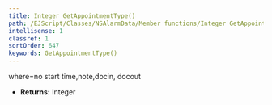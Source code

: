 ```yaml
---
title: Integer GetAppointmentType()
path: /EJScript/Classes/NSAlarmData/Member functions/Integer GetAppointmentType()
intellisense: 1
classref: 1
sortOrder: 647
keywords: GetAppointmentType()
---
```



where=no start time,note,docin, docout



* **Returns:** Integer


